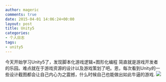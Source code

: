```yaml
---
author: mageric
comments: true
date: 2015-04-01 14:06:24+00:00
layout: post
title: Unity5
categories:
- 个人日志
tags:
- unity5
---
```

今天开始学习Unity5了，发现脚本化游戏逻辑+图形化编程 简直就是游戏开发者的乐园。难点就在于游戏资源的设计以及游戏策划了吧。恩，每次看到Unity的一些设计截图都会让自己内心为之震撼，什么时候自己也能做出如此牛逼的游戏.
![](http://7xvk1t.com1.z0.glb.clouddn.com/image/games/unity5.jpg)
